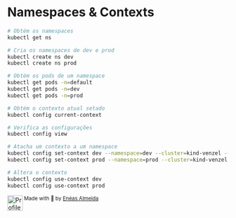 # Namespaces & Contexts

```bash
# Obtém os namespaces
kubectl get ns

# Cria os namespaces de dev e prod
kubectl create ns dev
kubectl create ns prod

# Obtém os pods de um namespace
kubectl get pods -n=default
kubectl get pods -n=dev
kubectl get pods -n=prod

# Obtém o contexto atual setado
kubectl config current-context

# Verifica as configurações
kubectl config view

# Atacha um contexto a um namespace
kubectl config set-context dev --namespace=dev --cluster=kind-venzel --user=kind-venzel
kubectl config set-context prod --namespace=prod --cluster=kind-venzel --user=kind-venzel

# Altera o contexto
kubectl config use-context dev
kubectl config use-context prod
```

<div>
  <img align="left" src="https://imgur.com/k8HFd0F.png" width=35 alt="Profile"/>
  <sub>Made with 💙 by <a href="https://github.com/venzel">Enéas Almeida</a></sub>
</div>
